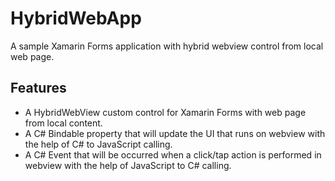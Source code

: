 # HybridWebApp
A sample Xamarin Forms application with hybrid webview control from local web page.

## Features

- A HybridWebView custom control for Xamarin Forms with web page from local content.
- A C# Bindable property that will update the UI that runs on webview with the help of C# to JavaScript calling.
- A C# Event that will be occurred when a click/tap action is performed in webview with the help of JavaScript to C# calling.
